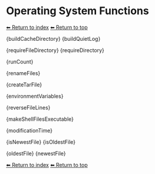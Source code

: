 # Operating System Functions

[⬅ Return to index](index.md)
[⬅ Return to top](../index.md)

{buildCacheDirectory}
{buildQuietLog}

{requireFileDirectory}
{requireDirectory}

{runCount}

{renameFiles}

{createTarFile}

{environmentVariables}

{reverseFileLines}

{makeShellFilesExecutable}

{modificationTime}

{isNewestFile}
{isOldestFile}

{oldestFile}
{newestFile}

[⬅ Return to index](index.md)
[⬅ Return to top](../index.md)